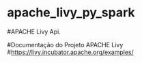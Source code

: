 # apache_livy_py_spark

#APACHE Livy Api.

#Documentação do Projeto APACHE Livy
#https://livy.incubator.apache.org/examples/


